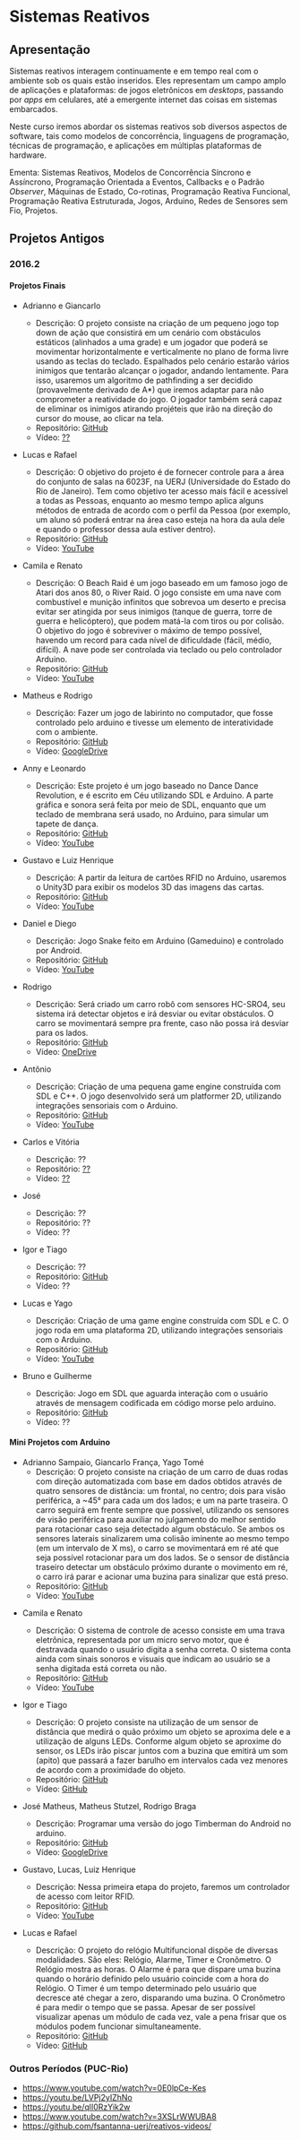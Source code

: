 <title>Sistemas Reativos</title>
<meta http-equiv="Content-Type" content="text/html; charset=UTF-8"/></p>

Sistemas Reativos
=================

Apresentação
------------

Sistemas reativos interagem continuamente e em tempo real com o ambiente sob os
quais estão inseridos.
Eles representam um campo amplo de aplicações e plataformas: de jogos
eletrônicos em *desktops*, passando por *apps* em celulares, até a emergente
internet das coisas em sistemas embarcados.

Neste curso iremos abordar os sistemas reativos sob diversos aspectos de
software, tais como modelos de concorrência, linguagens de programação,
técnicas de programação, e aplicações em múltiplas plataformas de hardware.

Ementa:
Sistemas Reativos, Modelos de Concorrência Síncrono e Assíncrono, Programação
Orientada a Eventos, Callbacks e o Padrão *Observer*, Máquinas de Estado,
Co-rotinas, Programação Reativa Funcional, Programação Reativa Estruturada,
Jogos, Arduino, Redes de Sensores sem Fio, Projetos.

Projetos Antigos
----------------

### 2016.2

#### Projetos Finais

- Adrianno e Giancarlo
    - Descrição:
    O projeto consiste na criação de um pequeno jogo top down de ação que
    consistirá em um cenário com obstáculos estáticos (alinhados a uma grade)
    e um jogador que poderá se movimentar horizontalmente e verticalmente no
    plano de forma livre usando as teclas do teclado.
    Espalhados pelo cenário estarão vários inimigos que tentarão alcançar o
    jogador, andando lentamente. Para isso, usaremos um algoritmo de
    pathfinding a ser decidido (provavelmente derivado de A*) que iremos
    adaptar para não comprometer a reatividade do jogo.
    O jogador também será capaz de eliminar os inimigos atirando projéteis
    que irão na direção do cursor do mouse, ao clicar na tela.
    - Repositório: [GitHub](https://github.com/gVirtu/reativos/tree/master/code/Projeto-Final)
    - Vídeo: [??](??)

- Lucas e Rafael
    - Descrição:
    O objetivo do projeto é de fornecer controle para a área do conjunto de
    salas na 6023F, na UERJ (Universidade do Estado do Rio de Janeiro).
    Tem como objetivo ter acesso mais fácil e acessível a todas as Pessoas,
    enquanto ao mesmo tempo aplica alguns métodos de entrada de acordo com o
    perfil da Pessoa (por exemplo, um aluno só poderá entrar na área caso
    esteja na hora da aula dele e quando o professor dessa aula estiver
    dentro).
    - Repositório: [GitHub](https://github.com/LucasAmaralPIres/reativos/tree/master/Projeto%20Final)
    - Vídeo: [YouTube](https://www.youtube.com/watch?v=Hbsrv0DB-GQ)

- Camila e Renato
    - Descrição:
    O Beach Raid é um jogo baseado em um famoso jogo de Atari dos anos 80, o
    River Raid. O jogo consiste em uma nave com combustível e munição infinitos
    que sobrevoa um deserto e precisa evitar ser atingida por seus inimigos
    (tanque de guerra, torre de guerra e helicóptero), que podem matá-la com
    tiros ou por colisão.  O objetivo do jogo é sobreviver o máximo de tempo
    possível, havendo um record para cada nível de dificuldade (fácil, médio,
    difícil). A nave pode ser controlada via teclado ou pelo controlador
    Arduino. 
    - Repositório: [GitHub](https://github.com/camila-cg/reativos/tree/master/ProjetoFinal)
    - Vídeo: [YouTube](https://www.youtube.com/watch?v=n7ZNI_0yXJI)

- Matheus e Rodrigo
    - Descrição:
    Fazer um jogo de labirinto no computador, que fosse controlado pelo arduino
    e tivesse um elemento de interatividade com o ambiente.
    - Repositório: [GitHub](https://github.com/matheusstutzel/reativos/tree/master/tarefas/Projeto_Final)
    - Vídeo: [GoogleDrive](https://drive.google.com/file/d/0B1HVVfussc4FMnRBMzJ6RExKNkE/view)

- Anny e Leonardo
    - Descrição:
    Este projeto é um jogo baseado no Dance Dance Revolution, e é escrito em
    Céu utilizando SDL e Arduino.
    A parte gráfica e sonora será feita por meio de SDL, enquanto que um
    teclado de membrana será usado, no Arduino, para simular um tapete de
    dança.
    - Repositório: [GitHub](https://github.com/AnnyCaroline/reativos/tree/master/tarefas/projeto-final)
    - Vídeo: [YouTube](https://youtu.be/ZIs9ndqaqQY)

- Gustavo e Luiz Henrique
    - Descrição:
    A partir da leitura de cartões RFID no Arduino, usaremos o Unity3D para
    exibir os modelos 3D das imagens das cartas.
    - Repositório: [GitHub](https://github.com/LuizAndrade/Projeto-Final-Reativos/)
    - Vídeo: [YouTube](https://www.youtube.com/watch?v=iZgaKInIocU)

- Daniel e Diego
    - Descrição:
    Jogo Snake feito em Arduino (Gameduino) e controlado por Android.
    - Repositório: [GitHub](https://github.com/diegocbcastro07/reativos/tree/master/Projeto%20Final)
    - Vídeo: [YouTube](https://www.youtube.com/watch?v=EY720cZBS9U)

- Rodrigo
    - Descrição:
    Será criado um carro robô com sensores HC-SRO4, seu sistema irá detectar
    objetos e irá desviar ou evitar obstáculos. O carro se movimentará sempre
    pra frente, caso não possa irá desviar para os lados.
    - Repositório: [GitHub](https://github.com/rasantana/reativos/tree/master/Projeto-final)
    - Vídeo: [OneDrive](https://onedrive.live.com/?authkey=!AOhBkrDuB7wQuO4&cid=0BA1A0ECC405F433&id=BA1A0ECC405F433!4424&parId=BA1A0ECC405F433!164&o=OneUp
)

- Antônio
    - Descrição:
    Criação de uma pequena game engine construída com SDL e C++.
    O jogo desenvolvido será um platformer 2D, utilizando integrações
    sensoriais com o Arduino.
    - Repositório: [GitHub](https://github.com/schonmann/reativos/tree/master/ProjetoFinal)
    - Vídeo: [YouTube](https://www.youtube.com/watch?v=xb1ja0I6Pl8)

- Carlos e Vitória
    - Descrição: ??
    - Repositório: [??](??)
    - Vídeo: [??](??)
    <!--
    - 
    - Repositório: [GitHub](https://github.com/carlinhoh/reativos/tree/master/Projeto-Final)
    - Vídeo: [YouTube]()
    -->

- José
    - Descrição: ??
    - Repositório: ??
    - Vídeo: ??

- Igor e Tiago
    - Descrição: ??
    - Repositório: [GitHub](https://github.com/igortouguinho/reativos/tree/master/tarefas/projetofinal)
    - Vídeo: ??

- Lucas e Yago
    - Descrição:
    Criação de uma game engine construída com SDL e C. O jogo roda em uma
    plataforma 2D, utilizando integrações sensoriais com o Arduino.
    - Repositório: [GitHub](https://github.com/yagotome/sonic-jump-arduino-sdl)
    - Vídeo: [YouTube](https://www.youtube.com/watch?v=hUVc6oqPt-0)

- Bruno e Guilherme
    - Descrição:
    Jogo em SDL que aguarda interação com o usuário através de mensagem
    codificada em código morse pelo arduino.
    - Repositório: [GitHub](https://github.com/BFreire07/reativos/tree/master/Projeto%20Final)
    - Vídeo: ?? <!--[YouTube](https://www.youtube.com/watch?v=rbUciOqEyw4)-->

#### Mini Projetos com Arduino

- Adrianno Sampaio, Giancarlo França, Yago Tomé
    - Descrição:
    O projeto consiste na criação de um carro de duas rodas com direção
    automatizada com base em dados obtidos através de quatro sensores de
    distância: um frontal, no centro; dois para visão periférica, a ~45° para
    cada um dos lados; e um na parte traseira.
    O carro seguirá em frente sempre que possível, utilizando os sensores de
    visão periférica para auxiliar no julgamento do melhor sentido para
    rotacionar caso seja detectado algum obstáculo.
    Se ambos os sensores laterais sinalizarem uma colisão iminente ao mesmo
    tempo (em um intervalo de X ms), o carro se movimentará em ré até que seja
    possível rotacionar para um dos lados. Se o sensor de distância traseiro
    detectar um obstáculo próximo durante o movimento em ré, o carro irá parar
    e acionar uma buzina para sinalizar que está preso.
    - Repositório: [GitHub](https://github.com/adrianno3259/reativos/blob/master/code/MiniArduino)
    - Vídeo: [YouTube](https://www.youtube.com/watch?v=lmC8ijmA6iE)

<!--
- Anny Caroline Chagas, Leonardo Marinho, Vitória Rio
    - Descrição:
    Este projeto é sobre um pequeno radar de velocidade que utiliza sensores de
    luz. De acordo com os dados recebidos por estes sensores, o Arduino calcula
    a velocidade estimada do objeto e a exibe na tela.
    O usuário pode definir através do teclado uma velocidade limite que, se
    ultrapassada, fará com que a buzina soe. Tendo também um viés de educação
    no trânsito, a buzina toca em três modos diferentes, de acordo com o quanto
    a velocidade foi transgredida: de 1 a 20%, de 20% a 50% e acima de 50%.
    Estas faixas de valores são as mesmas utilizadas pelo DETRAN.
    Haverá também um botão que liga e desliga o radar. Um LED ficará aceso
    quando o radar estiver funcionando e apagado caso contrário.
    - Repositório:
    - Vídeo:
-->

- Camila e Renato
    - Descrição:
    O sistema de controle de acesso consiste em uma trava eletrônica,
    representada por um micro servo motor, que é destravada quando o usuário
    digita a senha correta.
    O sistema conta ainda com sinais sonoros e visuais que indicam ao usuário
    se a senha digitada está correta ou não.
    - Repositório: [GitHub](https://github.com/camila-cg/reativos/tree/master/MiniProjeto_Arduino)
    - Vídeo: [YouTube](https://www.youtube.com/watch?v=Sof8esEVl5o)

- Igor e Tiago
    - Descrição:
    O projeto consiste na utilização de um sensor de distância que medirá o
    quão próximo um objeto se aproxima dele e a utilização de alguns LEDs.
    Conforme algum objeto se aproxime do sensor, os LEDs irão piscar juntos com
    a buzina que emitirá um som (apito) que passará a fazer barulho em
    intervalos cada vez menores de acordo com a proximidade do objeto.
    - Repositório: [GitHub](https://github.com/igortouguinho/reativos/tree/master/tarefas/mini-projeto)
    - Vídeo: [GitHub](https://github.com/igortouguinho/reativos/tree/master/tarefas/mini-projeto)

- José Matheus, Matheus Stutzel, Rodrigo Braga
    - Descrição:
    Programar uma versão do jogo Timberman do Android no arduino.
    - Repositório: [GitHub](https://github.com/moghat/reativos/tree/master/Projeto/projeto%20mini%20arduino)
    - Vídeo: [GoogleDrive](https://drive.google.com/file/d/0B1HVVfussc4FYVdoQXVvb1B2UjA/view)

- Gustavo, Lucas, Luiz Henrique
    - Descrição:
    Nessa primeira etapa do projeto, faremos um controlador de acesso com leitor RFID.
    - Repositório: [GitHub](https://github.com/lucascomp/reativos/tree/master/mini-arduino)
    - Vídeo: [YouTube](https://www.youtube.com/watch?v=eyv2O1DpoO4)

- Lucas e Rafael
    - Descrição:
    O projeto do relógio Multifuncional dispõe de diversas modalidades.
    São eles: Relógio, Alarme, Timer e Cronômetro.
    O Relógio mostra as horas.
    O Alarme é para que dispare uma buzina quando o horário definido pelo
    usuário coincide com a hora do Relógio.
    O Timer é um tempo determinado pelo usuário que decresce até chegar a zero,
    disparando uma buzina.
    O Cronômetro é para medir o tempo que se passa.
    Apesar de ser possível visualizar apenas um módulo de cada vez, vale
    a pena frisar que os módulos podem funcionar simultaneamente.
    - Repositório: [GitHub](https://github.com/LucasAmaralPIres/reativos)
    - Vídeo: [GitHub](https://github.com/LucasAmaralPIres/reativos/tree/master/Mini-Arduino/Projeto/Mini-Arduino%20V%C3%ADdeos)

### Outros Períodos (PUC-Rio)

- https://www.youtube.com/watch?v=0E0lpCe-Kes
- https://youtu.be/LVPj2yIZhNo
- https://youtu.be/qlI0RzYik2w
- https://www.youtube.com/watch?v=3XSLrWWUBA8
- https://github.com/fsantanna-uerj/reativos-videos/

<!--

Prezados alunos,

Estou oferecendo uma disciplina eletiva para o próximo semestre:

    Sistemas Reativos

    Segunda: M1-M2
    Quarta:  M1-M2
    (Horários livres na grade do 6o e 8o períodos.)

A disciplina envolve programação para Arduino, Jogos e (possivelmente) Redes de
Sensores sem Fio.
O enfoque é bastante prático e os trabalhos desenvolvidos durante o curso podem
evoluir para projetos finais.
O link a seguir apresenta a ementa da disciplina e vídeos de trabalhos de
alunos antigos (a disciplina também é dada na PUC-Rio):

https://github.com/fsantanna-uerj/reativos

Peço aos alunos interessados que me mandem um e-mail para que possamos avaliar
a viabilidade da disciplina.

Atenciosamente,
Francisco Sant'Anna (francisco@ime.uerj.br)

Programa detalhado
------------------

* O que é um sistema Reativo?
    - Sistemas transformacionais
    - Sistemas interativos
    - Sistemas reativos

* Modelos de Concorrência
    - Concorrência e Paralelismo
    - Modelo assíncrono
        - Sincronismo explícito
        - *Threads* (memória compartilhada)
        - Atores (troca de mensagens)
    - Modelo síncrono
        - Sincronismo implícito
        - Hipótese de sincronismo
        - Restrições

* Técnicas de Programação
    - Padrão *Observer* (*callbacks*)
    - Máquinas de estado
    - Corrotinas
    - *Futures & Promises*
    - Programação Reativa Functional (FRP)
    - Programação Reativa Imperativa

* Linguagens e Ferramentas
    - Lua/Love
    - C/SDL
    - C/Arduino
    - C/TinyOS
    - Elm
    - Céu

* Aplicações
    - Jogos (SDL, Love)
    - Sistemas embarcados (Arduino)
    - Internet das coisas (TinyOS)

* Avaliação
    - Mini testes baseados em leitura de artigos científicos
    - Pequenos projetos
    - Projeto final

!-- - Escolher uma outra ferramenta e discutir o modelo de execução. --

Aulas
-----

<table border="1" cellspacing="0" cellpadding="20">
<tr><th>1</th><th>15-08</th><td>
<ul>
    <li> Apresentação do Curso
    <li> Sistemas reativos
    <li> Arduino
    <li> Tarefa-1, Tarefa-2, Artigos&Videos-1
</ul>
!--
    Avaliação.
    Github.
    Artigos.
--
</td></tr>
<tr><th>2</th><th>22-08</th><td>
<ul>
    <li> Modelos de Concorrência
    <li> Concorrência e Paralelismo
    <li> Modelo Assíncrono
    <li> Modelo Síncrono
    <li> Arduino Chibi-OS, Occam-PI, Céu
</ul>
!--
    <li> Padrão Observer
    Exemplo do Blink.
    Esquemas de implementação do modelo síncrono.
    Padrão observer (similaridades com a impl. sinc.)
    - Onde aparece nas linguagens? OO/Swing, Android/?
    - C/SDL
    - C/Arduino
    - Lua/Love
        Primeira tarefa que envolva uma máquina de estados potencialmente 
        hierárquica.
--
</td></tr>
<tr><th>3</th><th>29-08</th><td>
    <br/>
!--
<ul>
    <li> Máquinas de estado / Hierárquicas
    <li> Arduino (C, Céu)
</ul>
--
</td></tr>
<tr><th>4</th><th>05-09</th><td><br/></td></tr>
<tr><th>5</th><th>12-09</th><td><br/></td></tr>
<tr><th>6</th><th>19-09#</th><td><br/></td></tr>
<tr><th>7</th><th>26-09#</th><td><br/></td></tr>
<tr><th>8</th><th>03-10#</th><td><br/></td></tr>
<tr><th>9</th><th>10-10#</th><td><br/></td></tr>
<tr><th>10</th><th>17-10#</th><td><br/></td></tr>
<tr><th>11</th><th>24-10#</th><td><br/></td></tr>
<tr><th>12</th><th>31-10</th><td><br/></td></tr>
<tr><th>13</th><th>07-11</th><td><br/></td></tr>
<tr><th>14</th><th>14-11</th><td><br/></td></tr>
<tr><th>15</th><th>21-11</th><td><br/></td></tr>
<tr><th>16</th><th>28-11</th><td><br/></td></tr>
<tr><th>17</th><th>05-12</th><td><br/></td></tr>
<tr><th>18</th><th>12-12</th><td><br/></td></tr>
</table>
-->
